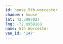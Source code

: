 ```yaml
---
id: house-5th-worcester
chamber: house
lat: 42.3097027
lng: -72.0959188
name: 5th Worcester
van_id: '147'
---
```

